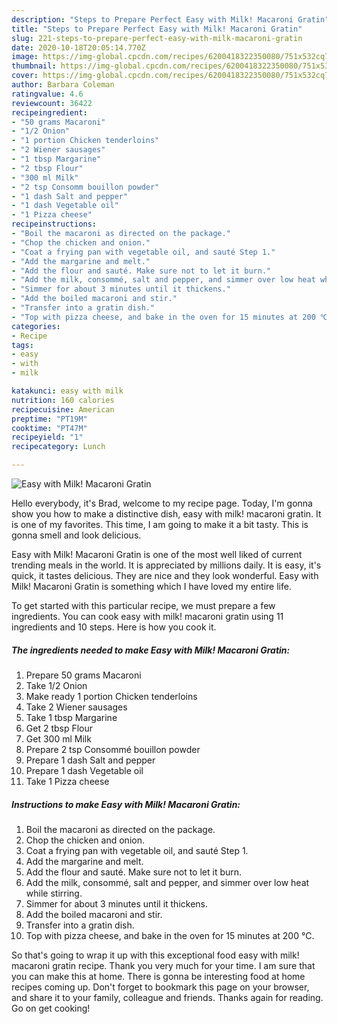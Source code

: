 ```yaml
---
description: "Steps to Prepare Perfect Easy with Milk! Macaroni Gratin"
title: "Steps to Prepare Perfect Easy with Milk! Macaroni Gratin"
slug: 221-steps-to-prepare-perfect-easy-with-milk-macaroni-gratin
date: 2020-10-18T20:05:14.770Z
image: https://img-global.cpcdn.com/recipes/6200418322350080/751x532cq70/easy-with-milk-macaroni-gratin-recipe-main-photo.jpg
thumbnail: https://img-global.cpcdn.com/recipes/6200418322350080/751x532cq70/easy-with-milk-macaroni-gratin-recipe-main-photo.jpg
cover: https://img-global.cpcdn.com/recipes/6200418322350080/751x532cq70/easy-with-milk-macaroni-gratin-recipe-main-photo.jpg
author: Barbara Coleman
ratingvalue: 4.6
reviewcount: 36422
recipeingredient:
- "50 grams Macaroni"
- "1/2 Onion"
- "1 portion Chicken tenderloins"
- "2 Wiener sausages"
- "1 tbsp Margarine"
- "2 tbsp Flour"
- "300 ml Milk"
- "2 tsp Consomm bouillon powder"
- "1 dash Salt and pepper"
- "1 dash Vegetable oil"
- "1 Pizza cheese"
recipeinstructions:
- "Boil the macaroni as directed on the package."
- "Chop the chicken and onion."
- "Coat a frying pan with vegetable oil, and sauté Step 1."
- "Add the margarine and melt."
- "Add the flour and sauté. Make sure not to let it burn."
- "Add the milk, consommé, salt and pepper, and simmer over low heat while stirring."
- "Simmer for about 3 minutes until it thickens."
- "Add the boiled macaroni and stir."
- "Transfer into a gratin dish."
- "Top with pizza cheese, and bake in the oven for 15 minutes at 200 ℃."
categories:
- Recipe
tags:
- easy
- with
- milk

katakunci: easy with milk 
nutrition: 160 calories
recipecuisine: American
preptime: "PT19M"
cooktime: "PT47M"
recipeyield: "1"
recipecategory: Lunch

---
```



![Easy with Milk! Macaroni Gratin](https://img-global.cpcdn.com/recipes/6200418322350080/751x532cq70/easy-with-milk-macaroni-gratin-recipe-main-photo.jpg)

Hello everybody, it's Brad, welcome to my recipe page. Today, I'm gonna show you how to make a distinctive dish, easy with milk! macaroni gratin. It is one of my favorites. This time, I am going to make it a bit tasty. This is gonna smell and look delicious.



Easy with Milk! Macaroni Gratin is one of the most well liked of current trending meals in the world. It is appreciated by millions daily. It is easy, it's quick, it tastes delicious. They are nice and they look wonderful. Easy with Milk! Macaroni Gratin is something which I have loved my entire life.


To get started with this particular recipe, we must prepare a few ingredients. You can cook easy with milk! macaroni gratin using 11 ingredients and 10 steps. Here is how you cook it.

<!--inarticleads1-->

##### The ingredients needed to make Easy with Milk! Macaroni Gratin:

1. Prepare 50 grams Macaroni
1. Take 1/2 Onion
1. Make ready 1 portion Chicken tenderloins
1. Take 2 Wiener sausages
1. Take 1 tbsp Margarine
1. Get 2 tbsp Flour
1. Get 300 ml Milk
1. Prepare 2 tsp Consommé bouillon powder
1. Prepare 1 dash Salt and pepper
1. Prepare 1 dash Vegetable oil
1. Take 1 Pizza cheese




<!--inarticleads2-->

##### Instructions to make Easy with Milk! Macaroni Gratin:

1. Boil the macaroni as directed on the package.
1. Chop the chicken and onion.
1. Coat a frying pan with vegetable oil, and sauté Step 1.
1. Add the margarine and melt.
1. Add the flour and sauté. Make sure not to let it burn.
1. Add the milk, consommé, salt and pepper, and simmer over low heat while stirring.
1. Simmer for about 3 minutes until it thickens.
1. Add the boiled macaroni and stir.
1. Transfer into a gratin dish.
1. Top with pizza cheese, and bake in the oven for 15 minutes at 200 ℃.




So that's going to wrap it up with this exceptional food easy with milk! macaroni gratin recipe. Thank you very much for your time. I am sure that you can make this at home. There is gonna be interesting food at home recipes coming up. Don't forget to bookmark this page on your browser, and share it to your family, colleague and friends. Thanks again for reading. Go on get cooking!
